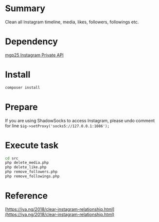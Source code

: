 # Summary

Clean all Instagram timeline, media, likes, followers, followings etc.

# Dependency

[mgp25 Instagram Private API](https://github.com/mgp25/Instagram-API)

# Install

```bash
composer install
```

# Prepare

If you are using ShadowSocks to access Instagram, please undo comment for line ```$ig->setProxy('socks5://127.0.0.1:1086');```

# Execute task

```bash
cd src
php delete_media.php
php delete_like.php
php remove_followers.php
php remove_followings.php
```

# Reference

[https://iya.ng/2018/clear-instagram-relationship.html](https://iya.ng/2018/clear-instagram-relationship.html)
